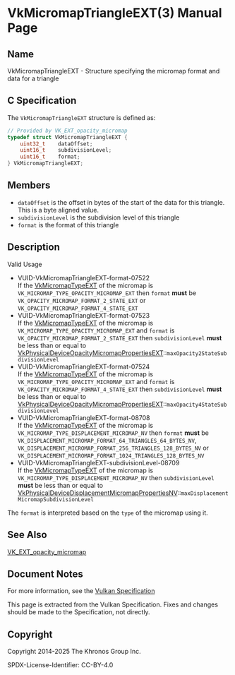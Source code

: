 # VkMicromapTriangleEXT(3) Manual Page

## Name

VkMicromapTriangleEXT - Structure specifying the micromap format and data for a triangle



## [](#_c_specification)C Specification

The `VkMicromapTriangleEXT` structure is defined as:

```c++
// Provided by VK_EXT_opacity_micromap
typedef struct VkMicromapTriangleEXT {
    uint32_t    dataOffset;
    uint16_t    subdivisionLevel;
    uint16_t    format;
} VkMicromapTriangleEXT;
```

## [](#_members)Members

- `dataOffset` is the offset in bytes of the start of the data for this triangle. This is a byte aligned value.
- `subdivisionLevel` is the subdivision level of this triangle
- `format` is the format of this triangle

## [](#_description)Description

Valid Usage

- [](#VUID-VkMicromapTriangleEXT-format-07522)VUID-VkMicromapTriangleEXT-format-07522  
  If the [VkMicromapTypeEXT](https://registry.khronos.org/vulkan/specs/latest/man/html/VkMicromapTypeEXT.html) of the micromap is `VK_MICROMAP_TYPE_OPACITY_MICROMAP_EXT` then `format` **must** be `VK_OPACITY_MICROMAP_FORMAT_2_STATE_EXT` or `VK_OPACITY_MICROMAP_FORMAT_4_STATE_EXT`
- [](#VUID-VkMicromapTriangleEXT-format-07523)VUID-VkMicromapTriangleEXT-format-07523  
  If the [VkMicromapTypeEXT](https://registry.khronos.org/vulkan/specs/latest/man/html/VkMicromapTypeEXT.html) of the micromap is `VK_MICROMAP_TYPE_OPACITY_MICROMAP_EXT` and `format` is `VK_OPACITY_MICROMAP_FORMAT_2_STATE_EXT` then `subdivisionLevel` **must** be less than or equal to [VkPhysicalDeviceOpacityMicromapPropertiesEXT](https://registry.khronos.org/vulkan/specs/latest/man/html/VkPhysicalDeviceOpacityMicromapPropertiesEXT.html)::`maxOpacity2StateSubdivisionLevel`
- [](#VUID-VkMicromapTriangleEXT-format-07524)VUID-VkMicromapTriangleEXT-format-07524  
  If the [VkMicromapTypeEXT](https://registry.khronos.org/vulkan/specs/latest/man/html/VkMicromapTypeEXT.html) of the micromap is `VK_MICROMAP_TYPE_OPACITY_MICROMAP_EXT` and `format` is `VK_OPACITY_MICROMAP_FORMAT_4_STATE_EXT` then `subdivisionLevel` **must** be less than or equal to [VkPhysicalDeviceOpacityMicromapPropertiesEXT](https://registry.khronos.org/vulkan/specs/latest/man/html/VkPhysicalDeviceOpacityMicromapPropertiesEXT.html)::`maxOpacity4StateSubdivisionLevel`
- [](#VUID-VkMicromapTriangleEXT-format-08708)VUID-VkMicromapTriangleEXT-format-08708  
  If the [VkMicromapTypeEXT](https://registry.khronos.org/vulkan/specs/latest/man/html/VkMicromapTypeEXT.html) of the micromap is `VK_MICROMAP_TYPE_DISPLACEMENT_MICROMAP_NV` then `format` **must** be `VK_DISPLACEMENT_MICROMAP_FORMAT_64_TRIANGLES_64_BYTES_NV`, `VK_DISPLACEMENT_MICROMAP_FORMAT_256_TRIANGLES_128_BYTES_NV` or `VK_DISPLACEMENT_MICROMAP_FORMAT_1024_TRIANGLES_128_BYTES_NV`
- [](#VUID-VkMicromapTriangleEXT-subdivisionLevel-08709)VUID-VkMicromapTriangleEXT-subdivisionLevel-08709  
  If the [VkMicromapTypeEXT](https://registry.khronos.org/vulkan/specs/latest/man/html/VkMicromapTypeEXT.html) of the micromap is `VK_MICROMAP_TYPE_DISPLACEMENT_MICROMAP_NV` then `subdivisionLevel` **must** be less than or equal to [VkPhysicalDeviceDisplacementMicromapPropertiesNV](https://registry.khronos.org/vulkan/specs/latest/man/html/VkPhysicalDeviceDisplacementMicromapPropertiesNV.html)::`maxDisplacementMicromapSubdivisionLevel`

The `format` is interpreted based on the `type` of the micromap using it.

## [](#_see_also)See Also

[VK\_EXT\_opacity\_micromap](https://registry.khronos.org/vulkan/specs/latest/man/html/VK_EXT_opacity_micromap.html)

## [](#_document_notes)Document Notes

For more information, see the [Vulkan Specification](https://registry.khronos.org/vulkan/specs/latest/html/vkspec.html#VkMicromapTriangleEXT)

This page is extracted from the Vulkan Specification. Fixes and changes should be made to the Specification, not directly.

## [](#_copyright)Copyright

Copyright 2014-2025 The Khronos Group Inc.

SPDX-License-Identifier: CC-BY-4.0